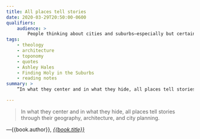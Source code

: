 ```yaml
---
title: All places tell stories
date: 2020-03-29T20:50:00-0600
qualifiers:
    audience: >
        People thinking about cities and suburbs—especially but certainly not only other orthodoxy Christians.
tags:
    - theology
    - architecture
    - toponomy
    - quotes
    - Ashley Hales
    - Finding Holy in the Suburbs
    - reading notes
summary: >
    ”In what they center and in what they hide, all places tell stories through their geography, architecture, and city planning.”

---
```


> In what they center and in what they hide, all places tell stories through their geography, architecture, and city planning.

—{{book.author}}, [<cite>{{book.title}}</cite>]({{book.link}})
